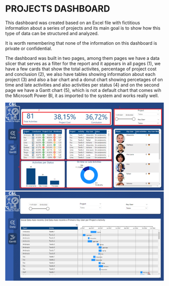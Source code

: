 # PROJECTS DASHBOARD

This dashboard was created based on an Excel file with fictitious information about a series of projects and its main goal is to show how this type of data can be structured and analyzed.

It is worth remembering that none of the information on this dashboard is private or confidential.

The dashboard was built in two pages, among them pages we have a data slicer that serves as a filter for the report and it appears in all pages (1), we have a few cards that show the total activites, percentage of project cost and conclusion (2), we also have tables showing information about each project (3) and also a bar chart and a donut chart showing percetages of on time and late activities and also activities per status (4) and on the second page we have a Gantt chart (5), which is not a default chart that comes wih the Microsoft Power BI, it as imported to the system and works really well.

<img src="Prints/Print1.png" alt="Projects Dashboard 1" width="1024"/>

<img src="Prints/Print2.png" alt="Projects Dashboard 2" width="1024"/>